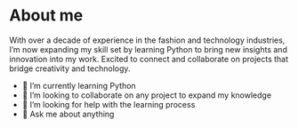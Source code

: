 # About me

With over a decade of experience in the fashion and technology industries, I’m now expanding my skill set by learning Python to bring new insights and innovation into my work. Excited to connect and collaborate on projects that bridge creativity and technology.
<!--
**Rditz84/Rditz84** is a ✨ _special_ ✨ repository because its `README.md` (this file) appears on your GitHub profile.
- 🔭 I’m currently working on ...
- 📫 How to reach me: ...
- 😄 Pronouns: ...
- ⚡ Fun fact: ...
-->
- 🌱 I’m currently learning Python
- 👯 I’m looking to collaborate on any project to expand my knowledge
- 🤔 I’m looking for help with the learning process
- 💬 Ask me about anything

